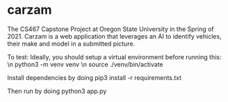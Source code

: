 # carzam
The CS467 Capstone Project at Oregon State University in the Spring of 2021. Carzam is a web application that leverages an AI to identify vehicles, their make and model in a submitted picture.

 To test:
 Ideally, you should setup a virtual environment before running this: \n
 python3 -m venv venv \n
 source ./venv/bin/activate

 Install dependencies by doing
 pip3 install -r requirements.txt

 Then run by doing
 python3 app.py

